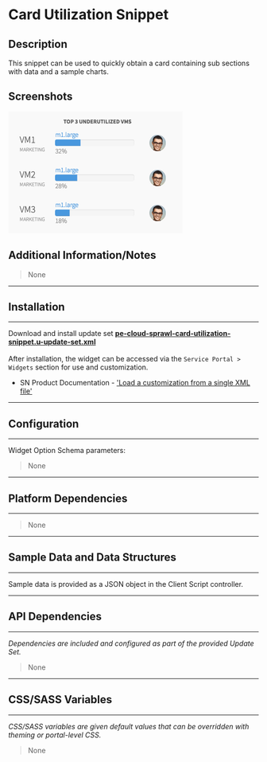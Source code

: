 # Card Utilization Snippet

## Description

This snippet can be used to quickly obtain a card containing sub sections with data and a sample charts.

## Screenshots
![](../images/pe-cloud-sprawl-card-utilization-snippet.png)

## Additional Information/Notes
> None
---
## Installation
---
Download and install update set **[pe-cloud-sprawl-card-utilization-snippet.u-update-set.xml](https://github.com/platform-experience/serviceportal-widget-library/blob/master/pe-cloud-sprawl-card-utilization-snippet/pe-cloud-sprawl-card-utilization-snippet.u-update-set.xml)** <br/><br/>
After installation, the widget can be accessed via the `Service Portal > Widgets` section for use and customization.<br/>
* SN Product Documentation - ['Load a customization from a single XML file'](https://docs.servicenow.com/bundle/jakarta-application-development/page/build/system-update-sets/task/t_SaveAnUpdateSetAsAnXMLFile.html)

---
## Configuration
---
Widget Option Schema parameters:
> None
---
## Platform Dependencies
---
> None
---
## Sample Data and Data Structures
---
Sample data is provided as a JSON object in the Client Script controller.

---
## API Dependencies
---
<i>Dependencies are included and configured as part of the provided Update Set.</i>
> None
---
## CSS/SASS Variables
---
_CSS/SASS variables are given default values that can be overridden with theming or portal-level CSS._
> None